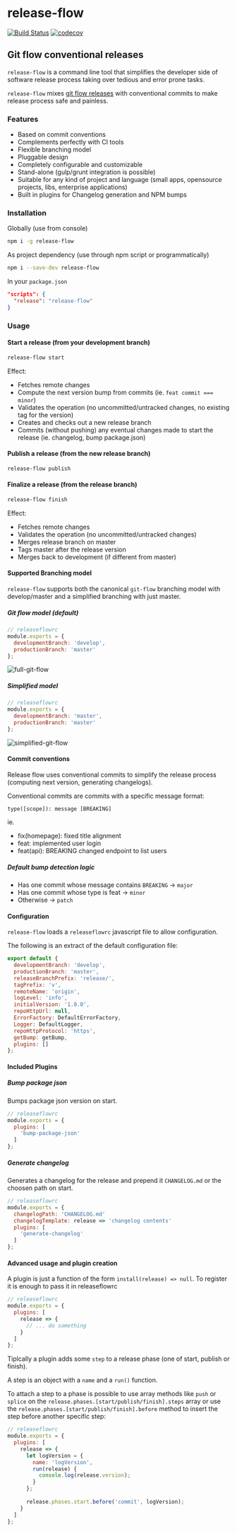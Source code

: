 # release-flow

[![Build Status](https://travis-ci.org/mcasimir/release-flow.svg?branch=master)](https://travis-ci.org/mcasimir/release-flow) [![codecov](https://codecov.io/gh/mcasimir/release-flow/branch/master/graph/badge.svg)](https://codecov.io/gh/mcasimir/release-flow)

## Git flow conventional releases

`release-flow` is a command line tool that simplifies the developer side of software release process taking over tedious and error prone tasks.

`release-flow` mixes [git flow releases](http://danielkummer.github.io/git-flow-cheatsheet/) with conventional commits to make release process safe and painless.

### Features

- Based on commit conventions
- Complements perfectly with CI tools
- Flexible branching model
- Pluggable design
- Completely configurable and customizable
- Stand-alone (gulp/grunt integration is possible)
- Suitable for any kind of project and language (small apps, opensource projects, libs, enterprise applications)
- Built in plugins for Changelog generation and NPM bumps

### Installation

Globally (use from console)

``` sh
npm i -g release-flow
```

As project dependency (use through npm script or programmatically)

``` sh
npm i --save-dev release-flow
```

In your `package.json`

``` json
"scripts": {
  "release": "release-flow"
}
```

### Usage

#### Start a release (from your development branch)

``` sh
release-flow start
```

Effect:

- Fetches remote changes
- Compute the next version bump from commits (ie. `feat commit === minor`)
- Validates the operation (no uncommitted/untracked changes, no existing tag for the version)
- Creates and checks out a new release branch
- Commits (without pushing) any eventual changes made to start the release (ie. changelog, bump package.json)

#### Publish a release (from the new release branch)

``` sh
release-flow publish
```

#### Finalize a release (from the release branch)

``` sh
release-flow finish
```

Effect:

- Fetches remote changes
- Validates the operation (no uncommitted/untracked changes)
- Merges release branch on master
- Tags master after the release version
- Merges back to development (if different from master)

#### Supported Branching model

`release-flow` supports both the canonical `git-flow` branching model with develop/master and a
simplified branching with just master.

##### Git flow model (default)

``` js
// releaseflowrc
module.exports = {
  developmentBranch: 'develop',
  productionBranch: 'master'
};
```

![full-git-flow](https://github.com/mcasimir/release-flow/raw/master/docs/assets/full-git-flow.png)

##### Simplified model

``` js
// releaseflowrc
module.exports = {
  developmentBranch: 'master',
  productionBranch: 'master'
};
```

![simplified-git-flow](https://github.com/mcasimir/release-flow/raw/master/docs/assets/simplified.png)

#### Commit conventions

Release flow uses conventional commits to simplify the release process (computing next version, generating changelogs).

Conventional commits are commits with a specific message format:

```
type([scope]): message [BREAKING]
```

ie.

- fix(homepage): fixed title alignment
- feat: implemented user login
- feat(api): BREAKING changed endpoint to list users

##### Default bump detection logic

- Has one commit whose message contains `BREAKING` &rarr; `major`
- Has one commit whose type is feat &rarr; `minor`
- Otherwise &rarr; `patch`

#### Configuration

`release-flow` loads a `releaseflowrc` javascript file to allow configuration.

The following is an extract of the default configuration file:

``` js
export default {
  developmentBranch: 'develop',
  productionBranch: 'master',
  releaseBranchPrefix: 'release/',
  tagPrefix: 'v',
  remoteName: 'origin',
  logLevel: 'info',
  initialVersion: '1.0.0',
  repoHttpUrl: null,
  ErrorFactory: DefaultErrorFactory,
  Logger: DefaultLogger,
  repoHttpProtocol: 'https',
  getBump: getBump,
  plugins: []
};
```

#### Included Plugins

##### Bump package json

Bumps package json version on start.

``` js
// releaseflowrc
module.exports = {
  plugins: [
    'bump-package-json'
  ]
};
```

##### Generate changelog

Generates a changelog for the release and prepend it `CHANGELOG.md` or the choosen path on start.

``` js
// releaseflowrc
module.exports = {
  changelogPath: 'CHANGELOG.md'
  changelogTemplate: release => 'changelog contents'
  plugins: [
    'generate-changelog'
  ]
};
```

#### Advanced usage and plugin creation

A plugin is just a function of the form `install(release) => null`. To register it is enough to pass it in releaseflowrc

``` js
// releaseflowrc
module.exports = {
  plugins: [
    release => {
      // ... do something    
    }
  ]
};
```

Tiplcally a plugin adds some `step` to a release phase (one of start, publish or finish).

A step is an object with a `name` and a `run()` function. 

To attach a step to a phase is possible to use array methods like `push` or `splice` on the `release.phases.[start/publish/finish].steps` array or use the `release.phases.[start/publish/finish].before` method to insert the step before another specific step:

``` js
// releaseflowrc
module.exports = {
  plugins: [
    release => {
      let logVersion = {
        name: 'logVersion',
        run(release) {
          console.log(release.version);
        }
      };
      
      release.phases.start.before('commit', logVersion);
    }
  ]
};
```


